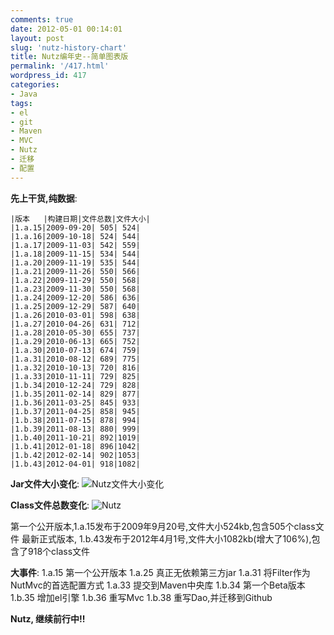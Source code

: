 ```yaml
---
comments: true
date: 2012-05-01 00:14:01
layout: post
slug: 'nutz-history-chart'
title: Nutz编年史--简单图表版
permalink: '/417.html'
wordpress_id: 417
categories:
- Java
tags:
- el
- git
- Maven
- MVC
- Nutz
- 迁移
- 配置
---
```


**先上干货,纯数据**:

    
    
    |版本   |构建日期|文件总数|文件大小|
    |1.a.15|2009-09-20| 505| 524|
    |1.a.16|2009-10-18| 524| 544|
    |1.a.17|2009-11-03| 542| 559|
    |1.a.18|2009-11-15| 534| 544|
    |1.a.20|2009-11-19| 535| 544|
    |1.a.21|2009-11-26| 550| 566|
    |1.a.22|2009-11-29| 550| 568|
    |1.a.23|2009-11-30| 550| 568|
    |1.a.24|2009-12-20| 586| 636|
    |1.a.25|2009-12-29| 587| 640|
    |1.a.26|2010-03-01| 598| 638|
    |1.a.27|2010-04-26| 631| 712|
    |1.a.28|2010-05-30| 655| 737|
    |1.a.29|2010-06-13| 665| 752|
    |1.a.30|2010-07-13| 674| 759|
    |1.a.31|2010-08-12| 689| 775|
    |1.a.32|2010-10-13| 720| 816|
    |1.a.33|2010-11-11| 729| 825|
    |1.b.34|2010-12-24| 729| 828|
    |1.b.35|2011-02-14| 829| 877|
    |1.b.36|2011-03-25| 845| 933|
    |1.b.37|2011-04-25| 858| 945|
    |1.b.38|2011-07-15| 878| 994|
    |1.b.39|2011-08-13| 880| 999|
    |1.b.40|2011-10-21| 892|1019|
    |1.b.41|2012-01-18| 896|1042|
    |1.b.42|2012-02-14| 902|1053|
    |1.b.43|2012-04-01| 918|1082|
    





**Jar文件大小变化**:
![Nutz文件大小变化](http://chart.apis.google.com/chart?chxl=0:|%E6%96%87%E4%BB%B6%E5%A4%A7%E5%B0%8F&chxr=0,0,1024&chxs=0,676767,10.5,0,l,676767&chxt=t&chs=300x225&cht=lc&chco=3D7930&chds=0,1082&chd=t:524,544,559,544,544,566,568,568,636,640,638,712,737,752,759,775,816,825,828,877,933,945,994,999,1019,1042,1053,1082&chg=9,-1,1,1&chls=2,4,0&chm=B,C5D4B5BB,0,0,0&chtt=Nutz)




**Class文件总数变化**:
![Nutz](http://chart.apis.google.com/chart?chxl=0:|Class%E6%96%87%E4%BB%B6%E6%80%BB%E6%95%B0&chxr=0,0,1024&chxs=0,676767,10.5,0,l,676767&chxt=t&chs=300x225&cht=lc&chco=3D7930&chds=0,1082&chd=t:505,524,542,534,535,550,550,550,586,587,598,631,655,665,674,689,720,729,729,829,845,858,878,880,892,896,902,918&chg=9,-1,1,1&chls=1,4,0&chm=B,C5D4B5BB,0,0,0&chtt=Nutz)




第一个公开版本,1.a.15发布于2009年9月20号,文件大小524kb,包含505个class文件
最新正式版本, 1.b.43发布于2012年4月1号,文件大小1082kb(增大了106%),包含了918个class文件




**大事件**:
1.a.15 第一个公开版本
1.a.25 真正无依赖第三方jar
1.a.31 将Filter作为NutMvc的首选配置方式
1.a.33 提交到Maven中央库
1.b.34 第一个Beta版本
1.b.35 增加el引擎
1.b.36 重写Mvc
1.b.38 重写Dao,并迁移到Github

**Nutz, 继续前行中!!**
